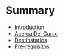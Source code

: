 # Summary

* [Introduction](README.md)
* [Acerca Del Curso](AcercaDelCurso.md)
* [Destinatarios](Destinatarios.md)
* [Pre-requisitos](Pre-requisitos.md)


